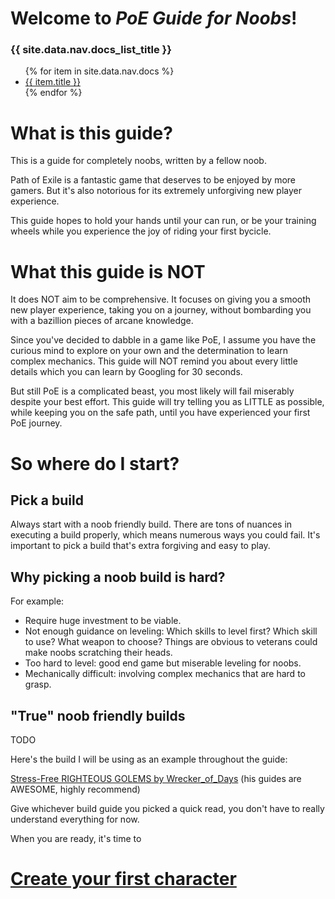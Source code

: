 # Welcome to _PoE Guide for Noobs_!

<h3>{{ site.data.nav.docs_list_title }}</h3>
<ul>
   {% for item in site.data.nav.docs %}
      <li><a href="{{ item.url }}">{{ item.title }}</a></li>
   {% endfor %}
</ul>

# What is this guide?
This is a guide for completely noobs, written by a fellow noob. 

Path of Exile is a fantastic game that deserves to be enjoyed by more gamers. But it's also notorious for its extremely unforgiving new player experience. 

This guide hopes to hold your hands until your can run, or be your training wheels while you experience the joy of riding your first bycicle. 

# What this guide is NOT
It does NOT aim to be comprehensive. It focuses on giving you a smooth new player experience, taking you on a journey, without bombarding you with a bazillion pieces of arcane knowledge. 

Since you've decided to dabble in a game like PoE, I assume you have the curious mind to explore on your own and the determination to learn complex mechanics. This guide will NOT remind you about every little details which you can learn by Googling for 30 seconds. 

But still PoE is a complicated beast, you most likely will fail miserably despite your best effort. This guide will try telling you as LITTLE as possible, while keeping you on the safe path, until you have experienced your first PoE journey. 

# So where do I start?
## Pick a build
Always start with a noob friendly build. There are tons of nuances in executing a build properly, which means numerous ways you could fail. It's important to pick a build that's extra forgiving and easy to play. 

## Why picking a noob build is hard?
For example: 
- Require huge investment to be viable. 
- Not enough guidance on leveling: Which skills to level first? Which skill to use? What weapon to choose? Things are obvious to veterans could make noobs scratching their heads. 
- Too hard to level: good end game but miserable leveling for noobs. 
- Mechanically difficult: involving complex mechanics that are hard to grasp. 

## "True" noob friendly builds

TODO

Here's the build I will be using as an example throughout the guide: 

[Stress-Free RIGHTEOUS GOLEMS by Wrecker_of_Days](https://www.pathofexile.com/forum/view-thread/2936458)
(his guides are AWESOME, highly recommend)

Give whichever build guide you picked a quick read, you don't have to really understand everything for now. 

When you are ready, it's time to 
# [Create your first character](create_character.md)
